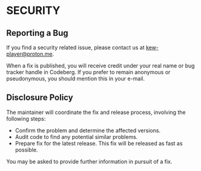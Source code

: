 # SECURITY

## Reporting a Bug

If you find a security related issue, please contact us at kew-player@proton.me.

When a fix is published, you will receive credit under your real name or bug
tracker handle in Codeberg. If you prefer to remain anonymous or pseudonymous,
you should mention this in your e-mail.

## Disclosure Policy

The maintainer will coordinate the fix and release process, involving the
following steps:

  * Confirm the problem and determine the affected versions.
  * Audit code to find any potential similar problems.
  * Prepare fix for the latest release. This fix will be
    released as fast as possible.

You may be asked to provide further information in pursuit of a fix.
